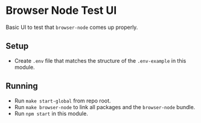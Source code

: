 # Browser Node Test UI

Basic UI to test that `browser-node` comes up properly.

## Setup

- Create `.env` file that matches the structure of the `.env-example` in this module.

## Running

- Run `make start-global` from repo root.
- Run `make browser-node` to link all packages and the `browser-node` bundle.
- Run `npm start` in this module.
